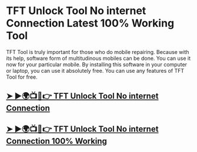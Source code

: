 # TFT Unlock Tool No internet Connection Latest 100% Working Tool

TFT Tool is truly important for those who do mobile repairing. Because with its help, software form of multitudinous mobiles can be done. You can use it now for your particular mobile. By installing this software in your computer or laptop, you can use it absolutely free. You can use any features of TFT Tool for free.

## [➤ ►🌍📺📱👉 TFT Unlock Tool No internet Connection](https://tinyurl.com/3hkw6bze)

## [➤ ►🌍📺📱👉 TFT Unlock Tool No internet Connection 100% Working](https://tinyurl.com/3hkw6bze)
